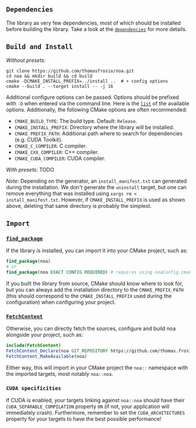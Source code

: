 ## `Dependencies`

The library as very few dependencies, most of which should be installed before building the library. Take a look at the [`dependencies`](000_dependencies.md) for more details.

## `Build and Install`

_Without presets:_
```shell
git clone https://github.com/thomasfrosio/noa.git
cd noa && mkdir build && cd build
cmake -DCMAKE_INSTALL_PREFIX=../install ..  # + config options
cmake --build . --target install -- -j 16
```

Additional configure options can be passed. Options should be prefixed with `-D` when entered via the command line. Here is the [`list`](../cmake/ProjectOptions.cmake) of the available options. Additionally, the following CMake options are often recommended:
- `CMAKE_BUILD_TYPE`: The build type. Default: `Release`.
- `CMAKE_INSTALL_PREFIX`: Directory where the library will be installed.
- `CMAKE_PREFIX_PATH`: Additional path where to search for dependencies (e.g. CUDA Toolkit).
- `CMAKE_C_COMPILER`: C compiler.
- `CMAKE_CXX_COMPILER`: C++ compiler.
- `CMAKE_CUDA_COMPILER`: CUDA compiler.

_With presets:_
TODO

_Note:_ Depending on the generator, an `install_manifest.txt` can generated during the installation. We don't generate the `uninstall` target, but one can remove everything that was installed using ``xargs rm < install_manifest.txt``. However, if `CMAKE_INSTALL_PREFIX` is used as shown above, deleting that same directory is probably the simplest.

## `Import`

### [`find_package`](https://cmake.org/cmake/help/latest/command/find_package.html?highlight=find_package)

If the library is installed, you can import it into your CMake project, such as:
```cmake
find_package(noa)
# or
find_package(noa EXACT CONFIG REQUIRED) # requires using noaConfig.cmake
```

If you built the library from source, CMake should know where to look for, but you can always add the installation directory to the `CMAKE_PREFIX_PATH` (this should correspond to the `CMAKE_INSTALL_PREFIX` used during the configuration) when configuring your project.

### [`FetchContent`](https://cmake.org/cmake/help/latest/module/FetchContent.html)

Otherwise, you can directly fetch the sources, configure and build noa alongside your project, such as:
```cmake
include(FetchContent)
FetchContent_Declare(noa GIT_REPOSITORY https://github.com/thomas.frosio/noa.git)
FetchContent_MakeAvailable(noa)
```

Either way, this will import in your CMake project the `noa::` namespace with the imported targets, most notably `noa::noa`.

### `CUDA specificities`
If CUDA is enabled, your targets linking against `noa::noa` should have their `CUDA_SEPARABLE_COMPILATION` property `ON` (if not, your application will immediately crash).
Furthermore, remember to set the `CUDA_ARCHITECTURES` property for your targets to have the best possible performance!
